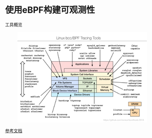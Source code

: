 # 使用eBPF构建可观测性

工具概览

<figure><img src=".gitbook/assets/image (8).png" alt=""><figcaption></figcaption></figure>

[参考文档](https://www.brendangregg.com/blog/2019-01-01/learn-ebpf-tracing.html)
